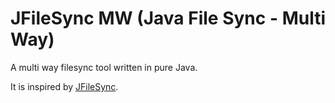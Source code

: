 # JFileSync MW (Java File Sync - Multi Way)

A multi way filesync tool written in pure Java.

It is inspired by [JFileSync](http://jfilesync.sourceforge.net/).